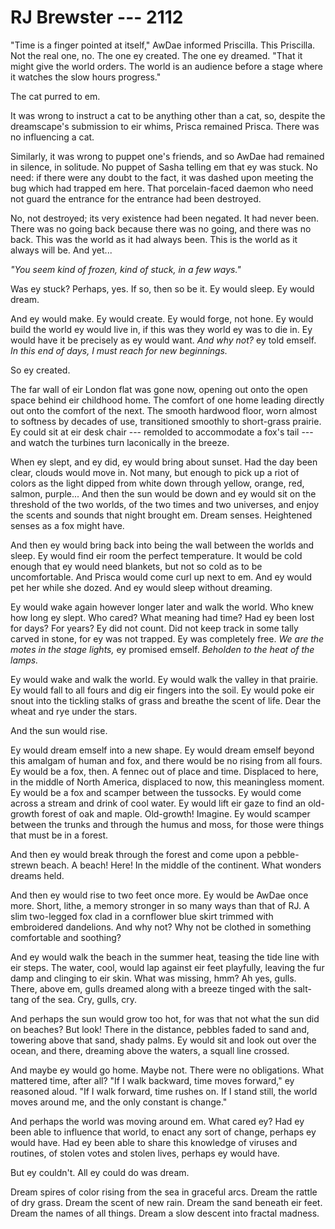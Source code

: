 # RJ Brewster --- 2112

"Time is a finger pointed at itself," AwDae informed Priscilla. This Priscilla. Not the real one, no. The one ey created. The one ey dreamed. "That it might give the world orders. The world is an audience before a stage where it watches the slow hours progress."

The cat purred to em.

It was wrong to instruct a cat to be anything other than a cat, so, despite the dreamscape's submission to eir whims, Prisca remained Prisca. There was no influencing a cat.

Similarly, it was wrong to puppet one's friends, and so AwDae had remained in silence, in solitude. No puppet of Sasha telling em that ey was stuck. No need: if there were any doubt to the fact, it was dashed upon meeting the bug which had trapped em here. That porcelain-faced daemon who need not guard the entrance for the entrance had been destroyed.

No, not destroyed; its very existence had been negated. It had never been. There was no going back because there was no going, and there was no back. This was the world as it had always been. This is the world as it always will be. And yet...

*"You seem kind of frozen, kind of stuck, in a few ways."*

Was ey stuck? Perhaps, yes. If so, then so be it. Ey would sleep. Ey would dream.

And ey would make. Ey would create. Ey would forge, not hone. Ey would build the world ey would live in, if this was they world ey was to die in. Ey would have it be precisely as ey would want. *And why not?* ey told emself. *In this end of days, I must reach for new beginnings.*

So ey created.

The far wall of eir London flat was gone now, opening out onto the open space behind eir childhood home. The comfort of one home leading directly out onto the comfort of the next. The smooth hardwood floor, worn almost to softness by decades of use, transitioned smoothly to short-grass prairie. Ey could sit at eir desk chair --- remolded to accommodate a fox's tail --- and watch the turbines turn laconically in the breeze.

When ey slept, and ey did, ey would bring about sunset. Had the day been clear, clouds would move in. Not many, but enough to pick up a riot of colors as the light dipped from white down through yellow, orange, red, salmon, purple... And then the sun would be down and ey would sit on the threshold of the two worlds, of the two times and two universes, and enjoy the scents and sounds that night brought em. Dream senses. Heightened senses as a fox might have.

And then ey would bring back into being the wall between the worlds and sleep. Ey would find eir room the perfect temperature. It would be cold enough that ey would need blankets, but not so cold as to be uncomfortable. And Prisca would come curl up next to em. And ey would pet her while she dozed. And ey would sleep without dreaming.

Ey would wake again however longer later and walk the world. Who knew how long ey slept. Who cared? What meaning had time? Had ey been lost for days? For years? Ey did not count. Did not keep track in some tally carved in stone, for ey was not trapped. Ey was completely free. *We are the motes in the stage lights,* ey promised emself. *Beholden to the heat of the lamps.*

Ey would wake and walk the world. Ey would walk the valley in that prairie. Ey would fall to all fours and dig eir fingers into the soil. Ey would poke eir snout into the tickling stalks of grass and breathe the scent of life. Dear the wheat and rye under the stars.

And the sun would rise.

Ey would dream emself into a new shape. Ey would dream emself beyond this amalgam of human and fox, and there would be no rising from all fours. Ey would be a fox, then. A fennec out of place and time. Displaced to here, in the middle of North America, displaced to now, this meaningless moment. Ey would be a fox and scamper between the tussocks. Ey would come across a stream and drink of cool water. Ey would lift eir gaze to find an old-growth forest of oak and maple. Old-growth! Imagine. Ey would scamper between the trunks and through the humus and moss, for those were things that must be in a forest.

And then ey would break through the forest and come upon a pebble-strewn beach. A beach! Here! In the middle of the continent. What wonders dreams held.

And then ey would rise to two feet once more. Ey would be AwDae once more. Short, lithe, a memory stronger in so many ways than that of RJ. A slim two-legged fox clad in a cornflower blue skirt trimmed with embroidered dandelions. And why not? Why not be clothed in something comfortable and soothing?

And ey would walk the beach in the summer heat, teasing the tide line with eir steps. The water, cool, would lap against eir feet playfully, leaving the fur damp and clinging to eir skin. What was missing, hmm? Ah yes, gulls. There, above em, gulls dreamed along with a breeze tinged with the salt-tang of the sea. Cry, gulls, cry.

And perhaps the sun would grow too hot, for was that not what the sun did on beaches? But look! There in the distance, pebbles faded to sand and, towering above that sand, shady palms. Ey would sit and look out over the ocean, and there, dreaming above the waters, a squall line crossed.

And maybe ey would go home. Maybe not. There were no obligations. What mattered time, after all? "If I walk backward, time moves forward," ey reasoned aloud. "If I walk forward, time rushes on. If I stand still, the world moves around me, and the only constant is change."

And perhaps the world was moving around em. What cared ey? Had ey been able to influence that world, to enact any sort of change, perhaps ey would have. Had ey been able to share this knowledge of viruses and routines, of stolen votes and stolen lives, perhaps ey would have.

But ey couldn't. All ey could do was dream.

Dream spires of color rising from the sea in graceful arcs. Dream the rattle of dry grass. Dream the scent of new rain. Dream the sand beneath eir feet. Dream the names of all things. Dream a slow descent into fractal madness.
